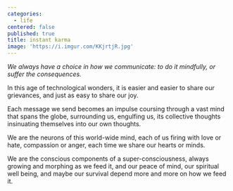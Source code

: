 ```yaml
---
categories:
  - life
centered: false
published: true
title: instant karma
image: 'https://i.imgur.com/KKjrtjR.jpg'
---
```

_We always have a choice in how we communicate:
to do it mindfully, or suffer the consequences._

In this age 
of technological wonders,
it is easier and easier
to share our grievances,
and just as easy
to share our joy.

Each message we send
becomes an impulse
coursing through a vast mind
that spans the globe,
surrounding us,
engulfing us,
its collective thoughts
insinuating themselves
into our own thoughts.

We are the neurons
of this world-wide mind,
each of us firing
with love or hate,
compassion or anger,
each time we share
our hearts or minds.

We are the conscious components
of a super-consciousness, 
always growing and morphing 
as we feed it,
and our peace of mind, 
our spiritual well being,
and maybe our survival 
depend more and more
on how we feed it.








